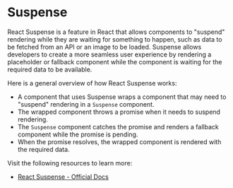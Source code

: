 # Suspense

React Suspense is a feature in React that allows components to "suspend" rendering while they are waiting for something to happen, such as data to be fetched from an API or an image to be loaded. Suspense allows developers to create a more seamless user experience by rendering a placeholder or fallback component while the component is waiting for the required data to be available.

Here is a general overview of how React Suspense works:

- A component that uses Suspense wraps a component that may need to "suspend" rendering in a `Suspense` component.
- The wrapped component throws a promise when it needs to suspend rendering.
- The `Suspense` component catches the promise and renders a fallback component while the promise is pending.
- When the promise resolves, the wrapped component is rendered with the required data.

Visit the following resources to learn more:

- [React Suspense - Official Docs](https://reactjs.org/docs/react-api.html#suspense)
